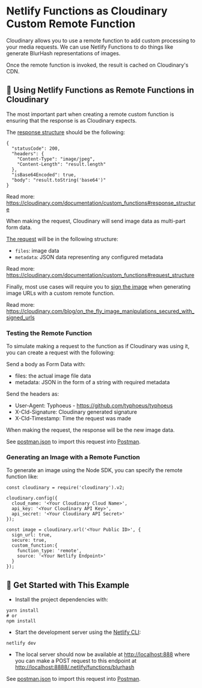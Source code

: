 # Netlify Functions as Cloudinary Custom Remote Function

Cloudinary allows you to use a remote function to add custom processing to your media requests. We can use Netlify Functions to do things like generate BlurHash representations of images.

Once the remote function is invoked, the result is cached on Cloudinary's CDN.

## 🧰 Using Netlify Functions as Remote Functions in Cloudinary

The most important part when creating a remote custom function is ensuring that the response is as Cloudinary expects.

The [response structure](https://cloudinary.com/documentation/custom_functions#response_structure) should be the following:

```
{
  "statusCode": 200,
  "headers": {
    "Content-Type": "image/jpeg",
    "Content-Length": "result.length"
  },
  "isBase64Encoded": true,
  "body": "result.toString('base64')"
}
```

Read more: <https://cloudinary.com/documentation/custom_functions#response_structure>

When making the request, Cloudinary will send image data as multi-part form data.

[The request](https://cloudinary.com/documentation/custom_functions#request_structure) will be in the following structure:

- `files`: image data
- `metadata`: JSON data representing any configured metadata

Read more: https://cloudinary.com/documentation/custom_functions#request_structure

Finally, most use cases will require you to [sign the image](https://cloudinary.com/blog/on_the_fly_image_manipulations_secured_with_signed_urls) when generating image URLs with a custom remote function.

Read more: <https://cloudinary.com/blog/on_the_fly_image_manipulations_secured_with_signed_urls>

### Testing the Remote Function

To simulate making a request to the function as if Cloudinary was using it, you can create a request with the following:

Send a body as Form Data with:

- files: the actual image file data
- metadata: JSON in the form of a string with required metadata

Send the headers as:

- User-Agent: Typhoeus - https://github.com/typhoeus/typhoeus
- X-Cld-Signature: Cloudinary generated signature
- X-Cld-Timestamp: Time the request was made

When making the request, the response will be the new image data.

See [postman.json](postman.json) to import this request into [Postman](https://www.postman.com/).

### Generating an Image with a Remote Function

To generate an image using the Node SDK, you can specify the remote function like:

```
const cloudinary = require('cloudinary').v2;

cloudinary.config({
  cloud_name: '<Your Cloudinary Cloud Name>',
  api_key: '<Your Cloudinary API Key>',
  api_secret: '<Your Cloudinary API Secret>'
});

const image = cloudinary.url('<Your Public ID>', {
  sign_url: true,
  secure: true,
  custom_function:{
    function_type: 'remote',
    source: '<Your Netlify Endpoint>'
  }
});
```

## 🚀 Get Started with This Example

* Install the project dependencies with:

```
yarn install
# or
npm install
```

* Start the development server using the [Netlify CLI](https://docs.netlify.com/cli/get-started/):

```
netlify dev
```

* The local server should now be available at <http://localhost:888> where you can make a POST request to this endpoint at <http://localhost:8888/.netlify/functions/blurhash>

See [postman.json](postman.json) to import this request into [Postman](https://www.postman.com/).